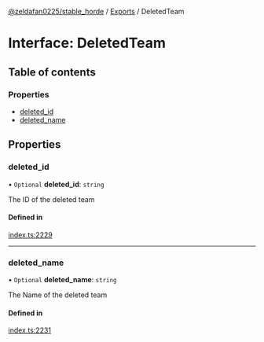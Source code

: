 [@zeldafan0225/stable_horde](../README.md) / [Exports](../modules.md) / DeletedTeam

# Interface: DeletedTeam

## Table of contents

### Properties

- [deleted\_id](DeletedTeam.md#deleted_id)
- [deleted\_name](DeletedTeam.md#deleted_name)

## Properties

### deleted\_id

• `Optional` **deleted\_id**: `string`

The ID of the deleted team

#### Defined in

[index.ts:2229](https://github.com/ZeldaFan0225/stable_horde/blob/da4b9dc/index.ts#L2229)

___

### deleted\_name

• `Optional` **deleted\_name**: `string`

The Name of the deleted team

#### Defined in

[index.ts:2231](https://github.com/ZeldaFan0225/stable_horde/blob/da4b9dc/index.ts#L2231)

